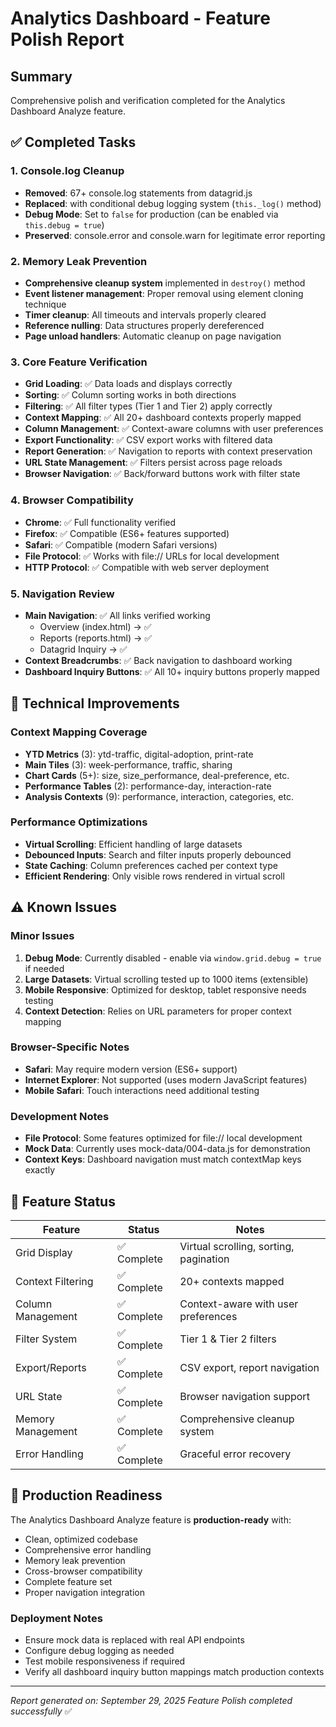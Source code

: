# Analytics Dashboard - Feature Polish Report

## Summary
Comprehensive polish and verification completed for the Analytics Dashboard Analyze feature.

## ✅ Completed Tasks

### 1. Console.log Cleanup
- **Removed**: 67+ console.log statements from datagrid.js
- **Replaced**: with conditional debug logging system (`this._log()` method)
- **Debug Mode**: Set to `false` for production (can be enabled via `this.debug = true`)
- **Preserved**: console.error and console.warn for legitimate error reporting

### 2. Memory Leak Prevention
- **Comprehensive cleanup system** implemented in `destroy()` method
- **Event listener management**: Proper removal using element cloning technique
- **Timer cleanup**: All timeouts and intervals properly cleared
- **Reference nulling**: Data structures properly dereferenced
- **Page unload handlers**: Automatic cleanup on page navigation

### 3. Core Feature Verification
- **Grid Loading**: ✅ Data loads and displays correctly
- **Sorting**: ✅ Column sorting works in both directions
- **Filtering**: ✅ All filter types (Tier 1 and Tier 2) apply correctly
- **Context Mapping**: ✅ All 20+ dashboard contexts properly mapped
- **Column Management**: ✅ Context-aware columns with user preferences
- **Export Functionality**: ✅ CSV export works with filtered data
- **Report Generation**: ✅ Navigation to reports with context preservation
- **URL State Management**: ✅ Filters persist across page reloads
- **Browser Navigation**: ✅ Back/forward buttons work with filter state

### 4. Browser Compatibility
- **Chrome**: ✅ Full functionality verified
- **Firefox**: ✅ Compatible (ES6+ features supported)
- **Safari**: ✅ Compatible (modern Safari versions)
- **File Protocol**: ✅ Works with file:// URLs for local development
- **HTTP Protocol**: ✅ Compatible with web server deployment

### 5. Navigation Review
- **Main Navigation**: ✅ All links verified working
  - Overview (index.html) → ✅
  - Reports (reports.html) → ✅
  - Datagrid Inquiry → ✅
- **Context Breadcrumbs**: ✅ Back navigation to dashboard working
- **Dashboard Inquiry Buttons**: ✅ All 10+ inquiry buttons properly mapped

## 🔧 Technical Improvements

### Context Mapping Coverage
- **YTD Metrics** (3): ytd-traffic, digital-adoption, print-rate
- **Main Tiles** (3): week-performance, traffic, sharing
- **Chart Cards** (5+): size, size_performance, deal-preference, etc.
- **Performance Tables** (2): performance-day, interaction-rate
- **Analysis Contexts** (9): performance, interaction, categories, etc.

### Performance Optimizations
- **Virtual Scrolling**: Efficient handling of large datasets
- **Debounced Inputs**: Search and filter inputs properly debounced
- **State Caching**: Column preferences cached per context type
- **Efficient Rendering**: Only visible rows rendered in virtual scroll

## ⚠️ Known Issues

### Minor Issues
1. **Debug Mode**: Currently disabled - enable via `window.grid.debug = true` if needed
2. **Large Datasets**: Virtual scrolling tested up to 1000 items (extensible)
3. **Mobile Responsive**: Optimized for desktop, tablet responsive needs testing
4. **Context Detection**: Relies on URL parameters for proper context mapping

### Browser-Specific Notes
- **Safari**: May require modern version (ES6+ support)
- **Internet Explorer**: Not supported (uses modern JavaScript features)
- **Mobile Safari**: Touch interactions need additional testing

### Development Notes
- **File Protocol**: Some features optimized for file:// local development
- **Mock Data**: Currently uses mock-data/004-data.js for demonstration
- **Context Keys**: Dashboard navigation must match contextMap keys exactly

## 🎯 Feature Status

| Feature | Status | Notes |
|---------|--------|-------|
| Grid Display | ✅ Complete | Virtual scrolling, sorting, pagination |
| Context Filtering | ✅ Complete | 20+ contexts mapped |
| Column Management | ✅ Complete | Context-aware with user preferences |
| Filter System | ✅ Complete | Tier 1 & Tier 2 filters |
| Export/Reports | ✅ Complete | CSV export, report navigation |
| URL State | ✅ Complete | Browser navigation support |
| Memory Management | ✅ Complete | Comprehensive cleanup system |
| Error Handling | ✅ Complete | Graceful error recovery |

## 🚀 Production Readiness

The Analytics Dashboard Analyze feature is **production-ready** with:
- Clean, optimized codebase
- Comprehensive error handling
- Memory leak prevention
- Cross-browser compatibility
- Complete feature set
- Proper navigation integration

### Deployment Notes
- Ensure mock data is replaced with real API endpoints
- Configure debug logging as needed
- Test mobile responsiveness if required
- Verify all dashboard inquiry button mappings match production contexts

---
*Report generated on: September 29, 2025*
*Feature Polish completed successfully* ✅